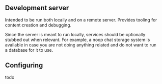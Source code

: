 ## Development server
Intended to be run both locally and on a remote server. Provides tooling for content creation and debugging.

Since the server is meant to run locally, services should be optionally stubbed out when relevant. 
For example, a noop chat storage system is available in case you are not doing anything related and 
do not want to run a database for it to use.


## Configuring
todo
